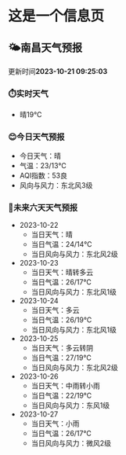 # 这是一个信息页 
## 🌤️**南昌**天气预报
更新时间**2023-10-21 09:25:03**
### ⏱️实时天气
- 晴19℃
### 😊今日天气预报
- 今日天气：晴
- 气温：23/13℃
- AQI指数：53良
- 风向与风力：东北风3级
### 🤩未来六天天气预报
- 2023-10-22
  - 当日天气：晴
  - 当日气温：24/14℃
  - 当日风向与风力：东北风2级
- 2023-10-23
  - 当日天气：晴转多云
  - 当日气温：26/17℃
  - 当日风向与风力：东北风1级
- 2023-10-24
  - 当日天气：多云
  - 当日气温：26/19℃
  - 当日风向与风力：东北风1级
- 2023-10-25
  - 当日天气：多云转阴
  - 当日气温：27/19℃
  - 当日风向与风力：东北风2级
- 2023-10-26
  - 当日天气：中雨转小雨
  - 当日气温：22/19℃
  - 当日风向与风力：东风1级
- 2023-10-27
  - 当日天气：小雨
  - 当日气温：26/17℃
  - 当日风向与风力：微风2级

